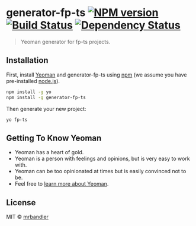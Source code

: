 # generator-fp-ts [![NPM version][npm-image]][npm-url] [![Build Status][travis-image]][travis-url] [![Dependency Status][daviddm-image]][daviddm-url]
> Yeoman generator for fp-ts projects.

## Installation

First, install [Yeoman](http://yeoman.io) and generator-fp-ts using [npm](https://www.npmjs.com/) (we assume you have pre-installed [node.js](https://nodejs.org/)).

```bash
npm install -g yo
npm install -g generator-fp-ts
```

Then generate your new project:

```bash
yo fp-ts
```

## Getting To Know Yeoman

 * Yeoman has a heart of gold.
 * Yeoman is a person with feelings and opinions, but is very easy to work with.
 * Yeoman can be too opinionated at times but is easily convinced not to be.
 * Feel free to [learn more about Yeoman](http://yeoman.io/).

## License

MIT © [mrbandler](https://mrbandler.dev)


[npm-image]: https://badge.fury.io/js/generator-fp-ts.svg
[npm-url]: https://npmjs.org/package/generator-fp-ts
[travis-image]: https://travis-ci.com/mrbandler/generator-fp-ts.svg?branch=master
[travis-url]: https://travis-ci.com/mrbandler/generator-fp-ts
[daviddm-image]: https://david-dm.org/mrbandler/generator-fp-ts.svg?theme=shields.io
[daviddm-url]: https://david-dm.org/mrbandler/generator-fp-ts
